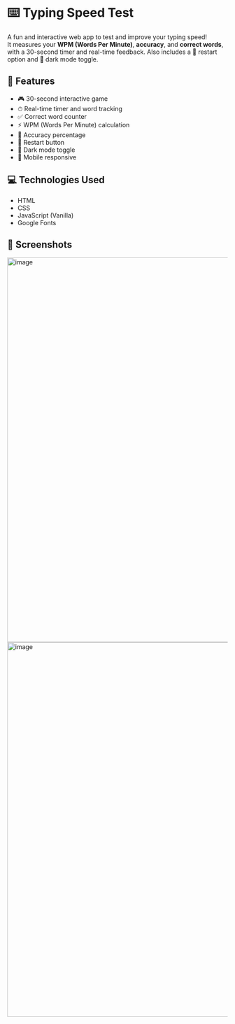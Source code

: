 # ⌨️ Typing Speed Test

A fun and interactive web app to test and improve your typing speed!  
It measures your **WPM (Words Per Minute)**, **accuracy**, and **correct words**, with a 30-second timer and real-time feedback. Also includes a 🔁 restart option and 🌙 dark mode toggle.

## 🚀 Features

- 🎮 30-second interactive game
- ⏱ Real-time timer and word tracking
- ✅ Correct word counter
- ⚡ WPM (Words Per Minute) calculation
- 🎯 Accuracy percentage
- 🔁 Restart button
- 🌙 Dark mode toggle
- 📱 Mobile responsive

## 💻 Technologies Used

- HTML
- CSS
- JavaScript (Vanilla)
- Google Fonts

## 📸 Screenshots
<img width="1851" height="880" alt="image" src="https://github.com/user-attachments/assets/7e6bad0c-ed79-46ff-a80b-45d4f051e1ae" />
<img width="1808" height="857" alt="image" src="https://github.com/user-attachments/assets/53751eed-29c1-41c8-90be-71bda83d8ac5" />


